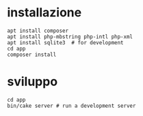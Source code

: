 installazione
==

    apt install composer
    apt install php-mbstring php-intl php-xml
    apt install sqlite3  # for development
    cd app
    composer install

sviluppo
==
    cd app
    bin/cake server # run a development server

